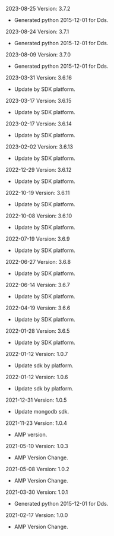 2023-08-25 Version: 3.7.2
- Generated python 2015-12-01 for Dds.

2023-08-24 Version: 3.7.1
- Generated python 2015-12-01 for Dds.

2023-08-09 Version: 3.7.0
- Generated python 2015-12-01 for Dds.

2023-03-31 Version: 3.6.16
- Update by SDK platform.

2023-03-17 Version: 3.6.15
- Update by SDK platform.

2023-02-17 Version: 3.6.14
- Update by SDK platform.

2023-02-02 Version: 3.6.13
- Update by SDK platform.

2022-12-29 Version: 3.6.12
- Update by SDK platform.

2022-10-19 Version: 3.6.11
- Update by SDK platform.

2022-10-08 Version: 3.6.10
- Update by SDK platform.

2022-07-19 Version: 3.6.9
- Update by SDK platform.

2022-06-27 Version: 3.6.8
- Update by SDK platform.

2022-06-14 Version: 3.6.7
- Update by SDK platform.

2022-04-19 Version: 3.6.6
- Update by SDK platform.

2022-01-28 Version: 3.6.5
- Update by SDK platform.

2022-01-12 Version: 1.0.7
- Update sdk by platform.

2022-01-12 Version: 1.0.6
- Update sdk by platform.

2021-12-31 Version: 1.0.5
- Update mongodb sdk.

2021-11-23 Version: 1.0.4
- AMP version.

2021-05-10 Version: 1.0.3
- AMP Version Change.

2021-05-08 Version: 1.0.2
- AMP Version Change.

2021-03-30 Version: 1.0.1
- Generated python 2015-12-01 for Dds.

2021-02-17 Version: 1.0.0
- AMP Version Change.


